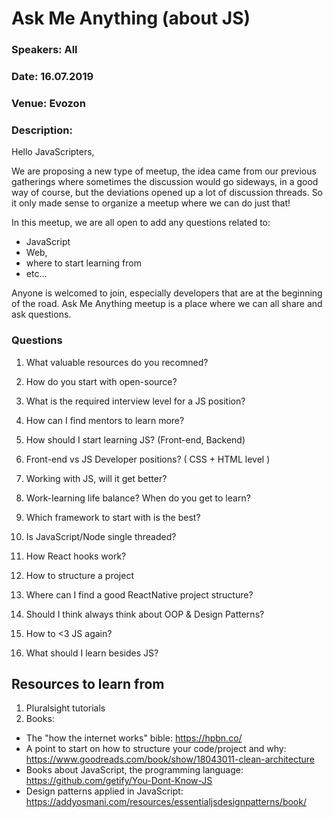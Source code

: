 # Ask Me Anything (about JS)
### Speakers: All
### Date: 16.07.2019
### Venue: Evozon
### Description:
Hello JavaScripters,

We are proposing a new type of meetup, the idea came from our previous gatherings where sometimes the discussion would go sideways, in a good way of course, but the deviations opened up a lot of discussion threads. So it only made sense to organize a meetup where we can do just that!

In this meetup, we are all open to add any questions related to:
* JavaScript
* Web,
* where to start learning from
* etc…

Anyone is welcomed to join, especially developers that are at the beginning of the road.
Ask Me Anything meetup is a place where we can all share and ask questions.

### Questions
1. What valuable resources do you recomned?

2. How do you start with open-source?

3. What is the required interview level for a JS position?

4. How can I find mentors to learn more?

5. How should I start learning JS? (Front-end, Backend)

6. Front-end vs JS Developer positions? ( CSS + HTML level )

7. Working with JS, will it get better?

8. Work-learning life balance? When do you get to learn?

9. Which framework to start with is the best?

10. Is JavaScript/Node single threaded?
11. How React hooks work?
12. How to structure a project
13. Where can I find a good ReactNative project structure?
14. Should I think always think about OOP & Design Patterns?
15. How to <3 JS again?
16. What should I learn besides JS?

## Resources to learn from
1. Pluralsight tutorials
2. Books:
 - The "how the internet works" bible: https://hpbn.co/
 - A point to start on how to structure your code/project and why: https://www.goodreads.com/book/show/18043011-clean-architecture
 - Books about JavaScript, the programming language: https://github.com/getify/You-Dont-Know-JS 
 - Design patterns applied in JavaScript: https://addyosmani.com/resources/essentialjsdesignpatterns/book/

